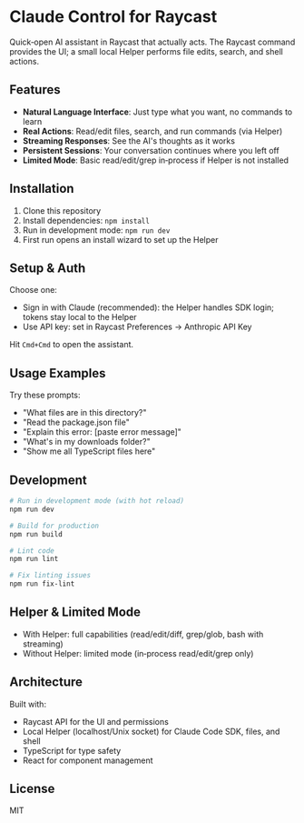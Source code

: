 # Claude Control for Raycast

Quick‑open AI assistant in Raycast that actually acts. The Raycast command provides the UI; a small local Helper performs file edits, search, and shell actions.

## Features

- **Natural Language Interface**: Just type what you want, no commands to learn
- **Real Actions**: Read/edit files, search, and run commands (via Helper)
- **Streaming Responses**: See the AI's thoughts as it works
- **Persistent Sessions**: Your conversation continues where you left off
- **Limited Mode**: Basic read/edit/grep in‑process if Helper is not installed

## Installation

1. Clone this repository
2. Install dependencies: `npm install`
3. Run in development mode: `npm run dev`
4. First run opens an install wizard to set up the Helper

## Setup & Auth

Choose one:

- Sign in with Claude (recommended): the Helper handles SDK login; tokens stay local to the Helper
- Use API key: set in Raycast Preferences → Anthropic API Key

Hit `Cmd+Cmd` to open the assistant.

## Usage Examples

Try these prompts:
- "What files are in this directory?"
- "Read the package.json file"
- "Explain this error: [paste error message]"
- "What's in my downloads folder?"
- "Show me all TypeScript files here"

## Development

```bash
# Run in development mode (with hot reload)
npm run dev

# Build for production
npm run build

# Lint code
npm run lint

# Fix linting issues
npm run fix-lint
```

## Helper & Limited Mode

- With Helper: full capabilities (read/edit/diff, grep/glob, bash with streaming)
- Without Helper: limited mode (in‑process read/edit/grep only)

## Architecture

Built with:
- Raycast API for the UI and permissions
- Local Helper (localhost/Unix socket) for Claude Code SDK, files, and shell
- TypeScript for type safety
- React for component management

## License

MIT